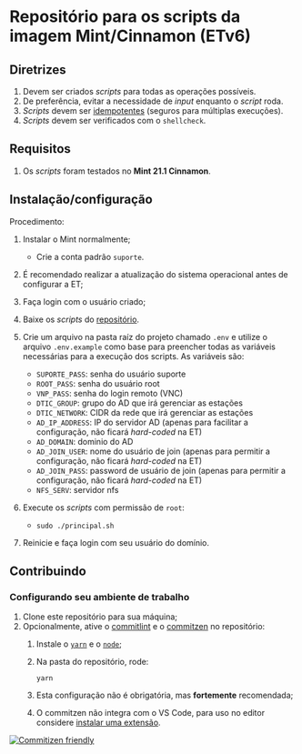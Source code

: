 # Repositório para os scripts da imagem Mint/Cinnamon (ETv6)

## Diretrizes

1. Devem ser criados _scripts_ para todas as operações possíveis.
1. De preferência, evitar a necessidade de _input_ enquanto o _script_ roda.
1. _Scripts_ devem ser [idempotentes](https://docs.ansible.com/ansible/latest/reference_appendices/glossary.html#term-idempotency) (seguros para múltiplas execuções).
1. _Scripts_ devem ser verificados com o `shellcheck`.

## Requisitos

1. Os _scripts_ foram testados no **Mint 21.1 Cinnamon**.

## Instalação/configuração

Procedimento:

1. Instalar o Mint normalmente;
   - Crie a conta padrão `suporte`.
2. É recomendado realizar a atualização do sistema operacional antes de configurar a ET;
3. Faça login com o usuário criado;
4. Baixe os _scripts_ do [repositório](https://github.com/CMCuritiba/Estacao-Trabalho-CMC).
5. Crie um arquivo na pasta raíz do projeto chamado `.env` e utilize o arquivo `.env.example` como base para preencher todas as variáveis necessárias para a execução dos scripts. As variáveis são:

   - `SUPORTE_PASS`: senha do usuário suporte
   - `ROOT_PASS`: senha do usuário root
   - `VNP_PASS`: senha do login remoto (VNC)
   - `DTIC_GROUP`: grupo do AD que irá gerenciar as estações
   - `DTIC_NETWORK`: CIDR da rede que irá gerenciar as estações
   - `AD_IP_ADDRESS`: IP do servidor AD (apenas para facilitar a configuração,
     não ficará _hard-coded_ na ET)
   - `AD_DOMAIN`: dominio do AD
   - `AD_JOIN_USER`: nome do usuário de join (apenas para permitir a
     configuração, não ficará _hard-coded_ na ET)
   - `AD_JOIN_PASS`: password de usuário de join (apenas para permitir a
     configuração, não ficará _hard-coded_ na ET)
   - `NFS_SERV`: servidor nfs

6. Execute os _scripts_ com permissão de `root`:
   - `sudo ./principal.sh`
7. Reinicie e faça login com seu usuário do domínio.

## Contribuindo

### Configurando seu ambiente de trabalho

1. Clone este repositório para sua máquina;
2. Opcionalmente, ative o [commitlint](https://github.com/conventional-changelog/commitlint) e
   o [commitzen](https://github.com/commitizen/cz-cli) no repositório:
   1. Instale o [`yarn`](https://classic.yarnpkg.com/lang/en/docs/install/) e o
      [`node`](https://nodejs.org/en/download);
   2. Na pasta do repositório, rode:

      ```shell
      yarn
      ```

   3. Esta configuração não é obrigatória, mas **fortemente** recomendada;
   4. O commitzen não integra com o VS Code, para uso no editor considere
   [instalar uma extensão](https://github.com/commitizen/cz-cli#adapters).

[![Commitizen friendly](https://img.shields.io/badge/commitizen-friendly-brightgreen.svg)](http://commitizen.github.io/cz-cli/)
